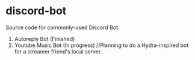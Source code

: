 # discord-bot
 Source code for commonly-used Discord Bot.
 
 1. Autoreply Bot (Finished)
 2. Youtube Music Bot (In progress) //Planning to do a Hydra-inspired bot for a streamer friend's local server.
